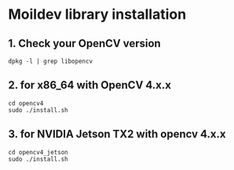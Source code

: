 # Moildev library installation 

## 1. Check your OpenCV version

	dpkg -l | grep libopencv
	        
## 2. for x86_64 with OpenCV 4.x.x

	cd opencv4
	sudo ./install.sh

## 3. for NVIDIA Jetson TX2 with opencv 4.x.x

	cd opencv4_jetson
	sudo ./install.sh






   



	

